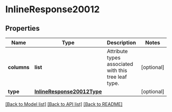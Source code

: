 # InlineResponse20012

## Properties
Name | Type | Description | Notes
------------ | ------------- | ------------- | -------------
**columns** | **list** | Attribute types associated with this tree leaf type. | [optional] 
**type** | [**InlineResponse20012Type**](InlineResponse20012Type.md) |  | [optional] 

[[Back to Model list]](../README.md#documentation-for-models) [[Back to API list]](../README.md#documentation-for-api-endpoints) [[Back to README]](../README.md)

